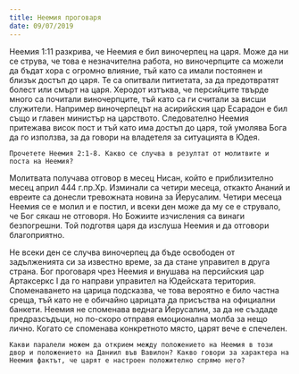 ```yaml
---
title: Неемия проговаря
date: 09/07/2019
---
```


Неемия 1:11 разкрива, че Неемия е бил виночерпец на царя. Може да ни се струва, че това е незначителна работа, но виночерпците са можели да бъдат хора с огромно влияние, тъй като са имали постоянен и близък достъп до царя. Те са опитвали питиетата, за да предотвратят болест или смърт на царя. Херодот изтъква, че персийците твърде много са почитали виночерпците, тъй като са ги считали за висши служители. Например виночерпецът на асирийския цар Есарадон е бил също и главен министър на царството. Следователно Неемия притежава висок пост и тъй като има достъп до царя, той умолява Бога да го използва, за да говори на владетеля за ситуацията в Юдея.

`Прочетете Неемия 2:1-8. Какво се случва в резултат от молитвите и поста на Неемия?`

Молитвата получава отговор в месец Нисан, който е приблизително месец април 444 г.пр.Хр. Изминали са четири месеца, откакто Ананий и евреите са донесли тревожната новина за Йерусалим. Четири месеца Неемия се е молил и е постил, и всеки ден може да му се е струвало, че Бог сякаш не отговоря. Но Божиите изчисления са винаги безпогрешни. Той подготвя царя да изслуша Неемия и да отговори благоприятно.

Не всеки ден се случва виночерпец да бъде освободен от задълженията си за известно време, за да стане управител в друга страна. Бог проговаря чрез Неемия и внушава на персийския цар Артаксеркс I да го направи управител на Юдейската територия. Споменаването на царица подсказва, че това вероятно е било частна среща, тъй като не е обичайно царицата да присъства на официални банкети. Неемия не споменава веднага Йерусалим, за да не създаде предразсъдъци, но по-скоро отправя емоционална молба за нещо лично. Когато се споменава конкретното място, царят вече е спечелен.

`Какви паралели можем да открием между положението на Неемия в този двор и положението на Даниил във Вавилон? Какво говори за характера на Неемия фактът, че царят е настроен положително спрямо него?`